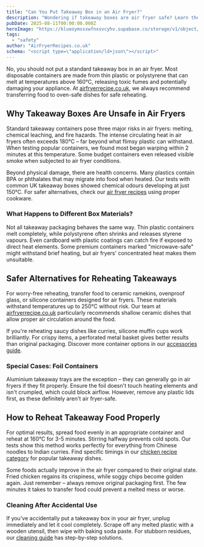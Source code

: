 ```yaml
---
title: "Can You Put Takeaway Box in an Air Fryer?"
description: "Wondering if takeaway boxes are air fryer safe? Learn the risks, alternatives, and expert tips for safe reheating at airfryerrecipe.co.uk."
pubDate: 2025-08-11T00:00:00.000Z
heroImage: "https://klueoymssxwfnxsvcyhv.supabase.co/storage/v1/object/public/md/can-you-put-takeaway-box-in-an-air-fryer-4d739b19.png"
tags:
  - "safety"
author: "AirFryerRecipes.co.uk"
schema: "<script type=\"application/ld+json\"></script>"
---
```


<p>No, you should not put a standard takeaway box in an air fryer. Most disposable containers are made from thin plastic or polystyrene that can melt at temperatures above 160°C, releasing toxic fumes and potentially damaging your appliance. At <a href=https://www.airfryerrecipe.co.uk>airfryerrecipe.co.uk</a>, we always recommend transferring food to oven-safe dishes for safe reheating.</p>

<h2>Why Takeaway Boxes Are Unsafe in Air Fryers</h2>
<p>Standard takeaway containers pose three major risks in air fryers: melting, chemical leaching, and fire hazards. The intense circulating heat in air fryers often exceeds 180°C – far beyond what flimsy plastic can withstand. When testing popular containers, we found most began warping within 2 minutes at this temperature. Some budget containers even released visible smoke when subjected to air fryer conditions.</p>
<p>Beyond physical damage, there are health concerns. Many plastics contain BPA or phthalates that may migrate into food when heated. Our tests with common UK takeaway boxes showed chemical odours developing at just 150°C. For safer alternatives, check our <a href=https://www.airfryerrecipe.co.uk/recipes>air fryer recipes</a> using proper cookware.</p>

<h3>What Happens to Different Box Materials?</h3>
<p>Not all takeaway packaging behaves the same way. Thin plastic containers melt completely, while polystyrene often shrinks and releases styrene vapours. Even cardboard with plastic coatings can catch fire if exposed to direct heat elements. Some premium containers marked "microwave-safe" might withstand brief heating, but air fryers' concentrated heat makes them unsuitable.</p>

<h2>Safer Alternatives for Reheating Takeaways</h2>
<p>For worry-free reheating, transfer food to ceramic ramekins, ovenproof glass, or silicone containers designed for air fryers. These materials withstand temperatures up to 250°C without risk. Our team at <a href=https://www.airfryerrecipe.co.uk>airfryerrecipe.co.uk</a> particularly recommends shallow ceramic dishes that allow proper air circulation around the food.</p>
<p>If you're reheating saucy dishes like curries, silicone muffin cups work brilliantly. For crispy items, a perforated metal basket gives better results than original packaging. Discover more container options in our <a href=https://www.airfryerrecipe.co.uk/air-fryer-cleaner>accessories guide</a>.</p>

<h3>Special Cases: Foil Containers</h3>
<p>Aluminium takeaway trays are the exception – they can generally go in air fryers if they fit properly. Ensure the foil doesn't touch heating elements and isn't crumpled, which could block airflow. However, remove any plastic lids first, as these definitely aren't air fryer-safe.</p>

<h2>How to Reheat Takeaway Food Properly</h2>
<p>For optimal results, spread food evenly in an appropriate container and reheat at 160°C for 3-5 minutes. Stirring halfway prevents cold spots. Our tests show this method works perfectly for everything from Chinese noodles to Indian curries. Find specific timings in our <a href=https://www.airfryerrecipe.co.uk/recipe-category/chicken>chicken recipe category</a> for popular takeaway dishes.</p>
<p>Some foods actually improve in the air fryer compared to their original state. Fried chicken regains its crispiness, while soggy chips become golden again. Just remember – always remove original packaging first. The few minutes it takes to transfer food could prevent a melted mess or worse.</p>

<h3>Cleaning After Accidental Use</h3>
<p>If you've accidentally put a takeaway box in your air fryer, unplug immediately and let it cool completely. Scrape off any melted plastic with a wooden utensil, then wipe with baking soda paste. For stubborn residues, our <a href=https://www.airfryerrecipe.co.uk/air-fryer-cleaner>cleaning guide</a> has step-by-step solutions.</p>